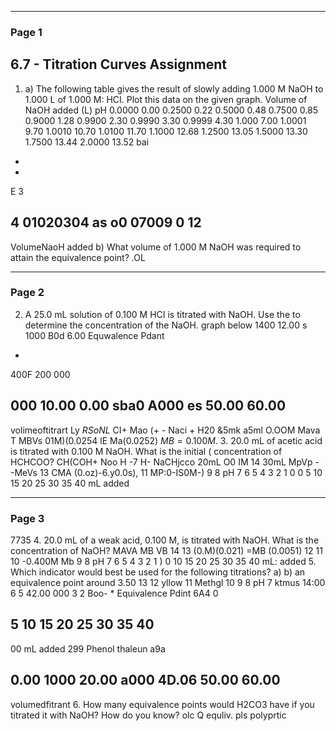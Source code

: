 

---

### Page 1

## 6.7 - Titration Curves Assignment
1. a) The following table gives the result of slowly adding 1.000 M NaOH to 1.000 L
of 1.000 M: HCI. Plot this data on the given graph.
Volume of NaOH added (L)
pH
0.0000
0.00
0.2500
0.22
0.5000
0.48
0.7500
0.85
0.9000
1.28
0.9900
2.30
0.9990
3.30
0.9999
4.30
1.000
7.00
1.0001
9.70
1.0010
10.70
1.0100
11.70
1.1000
12.68
1.2500
13.05
1.5000
13.30
1.7500
13.44
2.0000
13.52
bai

-
-
E 3
## 4 01020304 as o0 07009 0  12
VolumeNaoH added
b) What volume of 1.000 M NaOH was required to attain the equivalence point?
.OL


---

### Page 2

2. A 25.0 mL solution of 0.100 M HCI is titrated with NaOH. Use the
to determine the concentration of the NaOH.
graph below
1400
12.00
s
1000
B0d
6.00
Equwalence Pdant
-
400F
200
000
## 000 10.00 0.00 sba0 A000 es 50.00 60.00
volimeoftitrart Ly
$RSoNL$
CI+ Mao (+ - Naci + H20
&5mk
a5ml
O.OOM
Mava T MBVs
01M)(0.0254 lE Ma(0.0252)
$MB= 0.100M.$
3. 20.0 mL of acetic acid is titrated with 0.100 M NaOH. What is the initial
(
concentration of HCHCOO?
CH(COH+ Noo H -7 H- NaCHjcco
20mL
O0 IM
14
30mL
MpVp - -MeVs
13
CMA (0.oz)-6.y0.0s),
11
MP:0-IS0M-)
9
8
pH 7
6
5
4
3
2
1
0
0
5
10
15
20
25
30
35
40
mL added


---

### Page 3

7735
4. 20.0 mL of a weak acid, 0.100 M, is titrated with NaOH. What is the
concentration of NaOH?
MAVA MB VB
14
13
(0.M)(0.021) =MB (0.0051)
12
11
10
-0.400M
Mb
9
8
pH 7
6
5
4
3
2
1
)
0
10
15
20
25
30
35
40
mL: added
5. Which indicator would best be used for the following titrations?
a)
b) an equivalence
point around 3.50
13
12
yllow
11
Methgl
10
9
8
pH 7
ktmus
14:00
6
5
42.00
000
3
2
Boo-
*
Equivalence Pdint
6A4
0

## 5 10 15 20 25 30 35 40
00
mL added
299
Phenol thaleun
a9a
## 0.00 1000 20.00 a000 4D.06 50.00 60.00
volumedfitrant
6. How many equivalence points would H2CO3 have if you titrated it with NaOH? How
do you know?
olc
Q equliv. pls
polyprtic